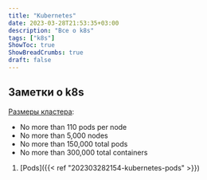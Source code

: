 ```yaml
---
title: "Kubernetes"
date: 2023-03-28T21:53:35+03:00
description: "Все о k8s"
tags: ["k8s"]
ShowToc: true
ShowBreadCrumbs: true
draft: false
---
```


## Заметки о k8s

[Размеры кластера](https://kubernetes.io/docs/setup/best-practices/cluster-large/):

- No more than 110 pods per node
- No more than 5,000 nodes
- No more than 150,000 total pods
- No more than 300,000 total containers

1. [Pods]({{< ref "202303282154-kubernetes-pods" >}})
